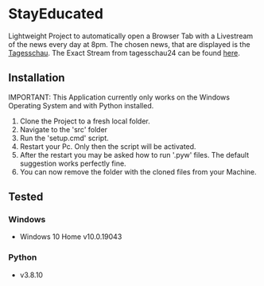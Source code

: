 # StayEducated
Lightweight Project to automatically open a Browser Tab with a Livestream of the news every day at 8pm.
The chosen news, that are displayed is the [Tagesschau](https://www.tagesschau.de/). The Exact Stream from tagesschau24 can be found [here](https://www.tagesschau.de/multimedia/livestreams/livestream-1-101~player.html).

## Installation 
IMPORTANT: This Application currently only works on the Windows Operating System and with Python installed.

1. Clone the Project to a fresh local folder.
2. Navigate to the 'src' folder
3. Run the 'setup.cmd' script.
4. Restart your Pc. Only then the script will be activated.
5. After the restart you may be asked how to run '.pyw' files. The default suggestion works perfectly fine.
6. You can now remove the folder with the cloned files from your Machine. 

## Tested
### Windows
- Windows 10 Home v10.0.19043

### Python
- v3.8.10
